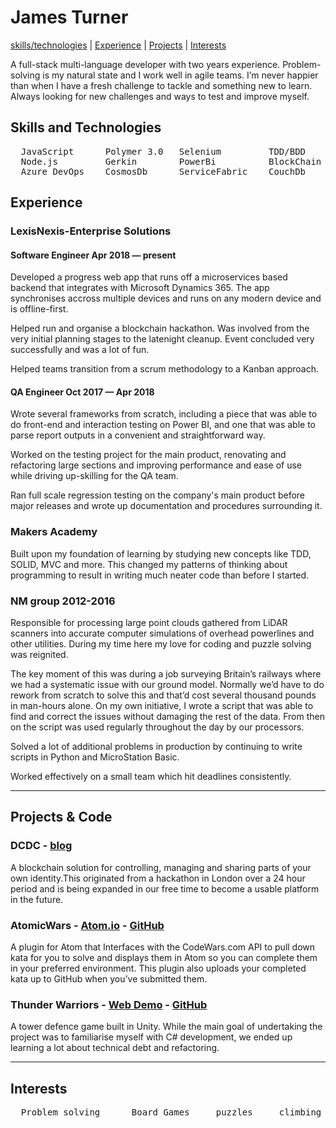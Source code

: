 # James Turner
[skills/technologies](#skills) | [Experience](#experience) | [Projects](#projects) | [Interests](#interests)

A full-stack multi-language developer with two years experience. Problem-solving is my natural state and I work well in agile teams. I’m never happier than when I have a fresh challenge to tackle and something new to learn. Always looking for new challenges and ways to test and improve myself.

## <a name="skills">Skills and Technologies</a>
<pre>
  JavaScript      Polymer 3.0   Selenium         TDD/BDD       Ruby-on-rails    C#
  Node.js         Gerkin        PowerBi          BlockChain    Python           .net
  Azure DevOps    CosmosDb      ServiceFabric    CouchDb
</pre>
## <a name="experience">Experience</a> 
### LexisNexis-Enterprise Solutions
#### Software Engineer Apr 2018 — present
Developed a progress web app that runs off a microservices based backend that integrates with Microsoft Dynamics 365. The app synchronises accross multiple devices and runs on any modern device and is offline-first.

Helped run and organise a blockchain hackathon. Was involved from the very initial planning stages to the latenight cleanup. Event concluded very successfully and was a lot of fun.

Helped teams transition from a scrum methodology to a Kanban approach.
#### QA Engineer Oct 2017 — Apr 2018 
Wrote several frameworks from scratch, including a piece that was able to do front-end and interaction testing on Power BI, and one that was able to parse report outputs in a convenient and straightforward way.

Worked on the testing project for the main product, renovating and refactoring large sections and improving performance and ease of use while driving up-skilling for the QA team.

Ran full scale regression testing on the company's main product before major releases and wrote up documentation and procedures surrounding it.

### Makers Academy
Built upon my foundation of learning by studying new concepts like TDD, SOLID, MVC and more. This changed my patterns of thinking about programming to result in writing much neater code than before I started.

### NM group 2012-2016 

Responsible for processing large point clouds gathered from LiDAR scanners into accurate computer simulations of overhead powerlines and other utilities. During my time here my love for coding and puzzle solving was reignited. 

The key moment of this was during a job surveying Britain’s railways where we had a systematic issue with our ground model. Normally we’d have to do rework from scratch to solve this and that’d cost several thousand pounds in man-hours alone. On my own initiative, I wrote a script that was able to find and correct the issues without damaging the rest of the data. From then on the script was used regularly throughout the day by our processors. 

Solved a lot of additional problems in production by continuing to write scripts in Python and MicroStation Basic.

Worked effectively on a small team which hit deadlines consistently.

***
## <a name="projects">Projects & Code</a>
### DCDC - [blog](https://blog.dcdc.io/)
A blockchain solution for controlling, managing and sharing parts of your own identity.This originated from a hackathon in London over a 24 hour period and is being expanded in our free time to become a usable platform in the future.
### AtomicWars - [Atom.io](https://atom.io/packages/atomic-wars) - [GitHub](https://github.com/JamesTurnerGit/Atomic-Wars)
A plugin for Atom that Interfaces with the CodeWars.com API to pull down kata for you to solve and displays them in Atom so you can complete them in your preferred environment. This plugin also uploads your completed kata up to GitHub when you’ve submitted them.
### Thunder Warriors - [Web Demo](http://thunder-warriors.herokuapp.com/) - [GitHub](https://github.com/treborb/thunder-warriors)
A tower defence game built in Unity. While the main goal of undertaking the project was to familiarise myself with C# development, we ended up learning a lot about technical debt and refactoring. 

***
## <a name="interests">Interests</a>
<pre>  Problem solving      Board Games     puzzles     climbing     kick-boxing</pre>

